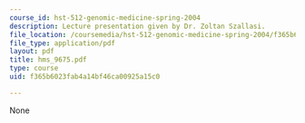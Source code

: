 ```yaml
---
course_id: hst-512-genomic-medicine-spring-2004
description: Lecture presentation given by Dr. Zoltan Szallasi.
file_location: /coursemedia/hst-512-genomic-medicine-spring-2004/f365b6023fab4a14bf46ca00925a15c0_hms_9675.pdf
file_type: application/pdf
layout: pdf
title: hms_9675.pdf
type: course
uid: f365b6023fab4a14bf46ca00925a15c0

---
```

None